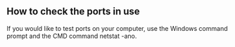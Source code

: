 ## How to check the ports in use
If you would like to test ports on your computer, use the Windows command prompt and the CMD command netstat -ano.
